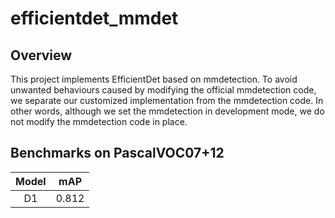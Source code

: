 # efficientdet_mmdet
## Overview
This project implements EfficientDet based on mmdetection. To avoid unwanted behaviours caused by modifying the official mmdetection code, 
we separate our customized implementation from the mmdetection code. In other words, although we 
set the mmdetection in development mode,
we do not modify the mmdetection code in place. 

## Benchmarks on PascalVOC07+12
Model | mAP |
:---:|:---:|
D1 | 0.812|
